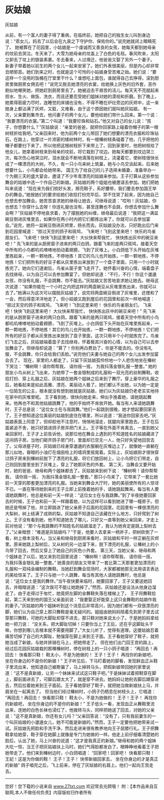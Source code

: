 # 灰姑娘

灰姑娘 

从前，有一个富人的妻子得了重病，在临终前，她把自己的独生女儿叫到身边说：“乖女儿，妈去了以后会在九泉之下守护你、保佑你的。”说完她就闭上眼睛死了。 
她被葬在了花园里，小姑娘是一个虔诚而又善良的女孩，她每天都到她母亲的坟前去哭泣。冬天来了，大雪为她母亲的坟盖上了白色的毛毯。春风吹来，太阳又卸去了坟上的银装素裹。冬去春来，人过境迁，他爸爸又娶了另外一个妻子。 
新妻子带着她以前生的两个女儿一起来安家了。她们外表很美丽，但是内心却非常丑陋邪恶。她们到来之时，也就是这个可怜的小姑娘身受苦难之始。她们说：“要这样一个没用的饭桶在厅堂里干什么？谁想吃上面包，谁就得自己去挣得，滚到厨房里做厨房女佣去吧！”说完又脱去她漂亮的衣裳，给她换上灰色的旧外套，恶作剧似地嘲笑她，把她赶到厨房里去了。她被迫去干艰苦的活儿。每天天不亮就起来担水、生火、做饭、洗衣，而且还要忍受她们姐妹对她的漠视和折磨。到了晚上，她累得筋疲力尽时，连睡觉的床铺也没有，不得不睡在炉灶旁边的灰烬中，这一来她身上都沾满了灰烬，又脏，又难看，由于这个原因她们就叫她灰姑娘。 
有一次，父亲要到集市去，他问妻子的两个女儿，要他给她们带什么回来。第一个说： 
“我要漂亮的衣裳。”第二个叫道：“我要珍珠和钻石。”他又对自己的女儿说：“孩子，你想要什么？”灰姑娘说：“亲爱的爸爸，就把你回家路上碰着你帽子的第一根树枝折给我吧。”父亲回来时，他为前两个女儿带回了她们想要的漂亮衣服和珍珠钻石。在路上，他穿过一片浓密的矮树林时，有一根榛树枝条碰着了他，几乎把他的帽子都要扫下来了，所以他把这根树枝折下来带上了。回到家里时，他把树枝给了他女儿，她拿着树枝来到母亲的坟前，将它栽到了坟边。她每天都要到坟边哭三次，每次伤心地哭泣时，泪水就会不断地滴落在树枝上，浇灌着它，使树枝很快长成了一棵漂亮的大树。不久，有一只小鸟来树上筑巢，她与小鸟交谈起来。后来她想要什么，小鸟都会给她带来。 
国王为了给自己的儿子选择未婚妻，准备举办一个为期三天的盛大宴会，邀请了不少年青漂亮的姑娘来参加。王子打算从这些参加舞会的姑娘中选一个作自己的新娘。灰姑娘的两个姐姐也被邀请去参加。她们把她叫来说道：“现在来为我们梳好头发，擦亮鞋子，系好腰带，我们要去参加国王举办的舞会。”她按她们的要求给她们收拾打扮完毕后，禁不住哭了起来，因为她自己也想去参加舞会。她苦苦哀求她的继母让她去，可继母说道：“哎哟！灰姑娘，你也想去？你穿什么去呀！你连礼服也没有，甚至连舞也不会跳，你想去参加什么舞会啊？”灰姑娘不停地哀求着，为了摆脱她的纠缠，继母最后说道：“我把这一满盆碗豆倒进灰堆里去，如果你在两小时内把它们都拣出来了，你就可以去参加宴会。”说完，她将一盆碗豆倒进灰烬里，扬长而去。灰姑娘没办法，只好跑出后门来到花园里喊道： 
“掠过天空的鸽子和斑鸠， 
飞来吧！飞到这里来吧！ 
快乐的鸟雀朋友们， 
飞来吧！快快飞到这里来吧！ 
大伙快来帮我忙， 
快快拣出灰中的碗豆来吧！” 
先飞来的是从厨房窗子进来的两只白鸽，跟着飞来的是两只斑鸠，接着天空中所有的小鸟都叽叽喳喳地拍动着翅膀，飞到了灰堆上。小白鸽低下头开始在灰堆里拣起来，一颗一颗地拣，不停地拣！其它的鸟儿也开始拣，一颗一颗地拣，不停地拣！它们把所有的好豆子都从灰里拣出来放到了一个盘子里面，只用一个小时就拣完了。她向它们道谢后，鸟雀从窗子里飞走开了。她怀着兴奋的心情，端着盘子去找继母，以为自己可以去参加舞宴了。但她却说道：“不行，不行！你这个邋遢女孩，你没有礼服，不会跳舞，你不能去。”灰姑娘又苦苦地哀求她让她去。继母这次说道：“如果你能在一个小时之内把这样的两盘碗豆从灰堆里拣出来，你就可以去了。”她满以为这次可以摆脱灰姑娘了，说完将两盘碗豆倒进了灰堆里，还搅和了一会，然后得意洋洋地走了。但小姑娘又跑到屋后的花园里和前次一样地喊道： 
“掠过天空的鸽子和斑鸠， 
飞来吧！飞到这里来吧！ 
快乐的鸟雀朋友们， 
飞来吧！快快飞到这里来吧！ 
大伙快来帮我忙， 
快快拣出灰中的碗豆来吧！” 
先飞来的是从厨房窗子进来的两只白鸽，跟着飞来的是两只斑鸠，接着天空中所有的小鸟都叽叽喳喳地拍动着翅膀，飞到了灰堆上。小白鸽低下头开始在灰堆里拣起来，一颗一颗地拣，不停地拣！其它的鸟儿也开始拣，一颗一颗地拣，不停地拣！它们把所有的好豆子都从灰里拣出来放到了盘子里面，这次只用半个小时就拣完了。鸟雀们飞去之后，灰姑娘端着盘子去找继母，怀着极其兴奋的心情，以为自己可以去参加舞会了。但继母却说道：“算了！你别再白费劲了，你是不能去的。你没有礼服，不会跳舞，你只会给我们丢脸。”说完他们夫妻与她自己的两个女儿出发参加宴会去了。 
现在，家里的人都走了，只留下灰姑娘孤伶伶地一个人悲伤地坐在榛树下哭泣： 
“榛树啊！请你帮帮我， 
请你摇一摇， 
为我抖落金银礼服一整套。” 
她的朋友小鸟从树上飞出来，为她带了一套金银制成的礼服和一双光亮的丝制舞鞋。收拾打扮、穿上礼服之后，灰姑娘在她两个姐妹之后来到了舞厅。穿上豪华的礼服之后，她看起来是如此高雅、漂亮、美丽动人极了。她们都认不出她，以为她一定是一位陌生的公主，根本就没有想到她就是灰姑娘，她们以为灰姑娘仍老老实实地待在家中的灰堆里呢。 
王子看到她，很快向她走来，伸出手挽着她，请她跳起舞来。他再也不和其他姑娘跳舞了，他的手始终不肯放开她。每当有人来请她跳舞时，王子总是说：“这位女士在与我跳舞。”他们一起跳到很晚，她才想起要回家去了。王子想知道这位美丽的姑娘到底住在哪里，所以说道：“我送你回家去吧。”灰姑娘表面上同意了，但却趁他不注意时，悄悄地溜走，拔腿向家里跑去。王子在后面紧追不舍，她只好跳进鸽子房并把门关上。王子等在外面不肯离去，一直到她父亲回家时，王子才上前告诉他，说那位他在舞会上遇到的不知道姓名的姑娘藏进了这间鸽子房。当他们砸开鸽子房门时，里面却已空无一人，他只好失望地回宫去了。父母进屋子时，灰姑娘已经身穿邋遢的衣服躺在灰堆边上了，就像她一直躺在那儿似地，昏暗的小油灯在烟囱柱上的墙洞里摇晃着。实际上，灰姑娘刚才很快穿过鸽子房来到榛树前脱下了漂亮的礼服，将它们放回树上，让小鸟把它们带走，自己则回到屋里坐到了灰堆上，穿上了她那灰色的外套。 
第二天，当舞会又要开始时，她的爸爸、继母和两个姐妹都去了。灰姑娘来到树下说： 
“榛树啊！请你帮帮我， 
请你摇一摇， 
为我抖落金银礼服一整套。” 
那只小鸟来了，它带来了一套比她前一天穿的那套更加漂亮的礼服。当她来到舞会大厅时，她的美丽使所有的人惊讶不已。一直在等待她到来的王子立即上前挽着她的手，请她跳起舞来。每当有人要请她跳舞时，他总是和前一天一样说：“这位女士在与我跳舞。”到了半夜她要回家去的时候，王子也和前一天一样跟着她，以为这样可以看到她进了哪一幢房子。但她还是甩掉了他，并立即跳进了她父亲房子后面的花园里。花园里有一棵很漂亮的大梨树，树上结满了成熟的梨。灰姑娘不知道自己该藏在什么地方，只好爬到了树上。王子没有看到她，他不知道她去了哪儿，只好又一直等到她父亲回来，才走上前对他说：“那个与我跳舞的不知姓名的姑娘溜走了，我认为她肯定是跳上梨树去了。”父亲暗想：“难道是灰姑娘吗？”于是，他要人去拿来一柄斧子，把树砍倒了一看，树上根本没有人。当父亲和继母到厨房来看时，灰姑娘和平时一样正躺在灰烬里。原来她跳上梨树后，又从树的另一边溜下来，脱下漂亮的礼服，让榛树上的小鸟带了回去，然后又穿上了她自己的灰色小外套。 
第三天，当她父亲、继母和两个姐妹走了以后，她又来到花园里说道： 
“榛树啊！请你帮帮我， 
请你摇一摇， 
为我抖落金银礼服一整套。” 
她善良的朋友又带来了一套比第二天那套更加漂亮的礼服和一双纯金编制的舞鞋。当她赶到舞会现场时，大家都被她那无法用语言表达的美给惊呆了。王子只与她一个人跳舞，每当有其他人请她跳舞时，他总是说：“这位女士是我的舞伴。”当午夜快要来临时，她要回家了，王子又要送她回去，并暗暗说道：“这次我可不能让她跑掉了。”然而，灰姑娘还是设法从他身边溜走了。由于走得过于匆忙，她竟把左脚的金舞鞋失落在楼梯上了。 
王子将舞鞋拾起，第二天来到他的国王父亲面前说：“我要娶正好能穿上这只金舞鞋的姑娘作我的妻子。”灰姑娘的两个姐妹听到这个消息后非常高兴，因为她们都有一双很漂亮的脚，她们认为自己穿上那只舞鞋是毫无疑问的。姐姐由她妈妈陪着先到房子里去试穿那只舞鞋，可她的大脚趾却穿不进去，那只鞋对她来说太小了。于是她妈妈拿给她一把刀说： 
“没关系，把大脚趾切掉！只要你当上了王后，还在乎这脚趾头干嘛，你想到哪儿去根本就不需要用脚了。”大女儿听了，觉得有道理，这傻姑娘忍着痛苦切掉了自己的大脚趾，勉强穿在脚上来到王子面。王子看她穿好了鞋子，就把她当成了新娘，与她并排骑在马上，把她带走了。 
但在他们出门回王宫的路上，经过后花园灰姑娘栽的那棵榛树时，停在树枝上的一只小鸽子唱道： 
“再回去！再回去！ 
快看那只鞋！ 
鞋太小，不是为她做的！ 
王子！王子！ 
再找你的新娘吧， 
坐在你身边的不是你的新娘！” 
王子听见后，下马盯着她的脚看，发现鲜血正从鞋子里流出来，他知道自己被欺骗了，马上掉转马头，把假新娘带回她的家里说道：“这不是真新娘，让另一个妹妹来试试这只鞋子吧。”于是妹妹试着把鞋穿在脚上，脚前面进去了，可脚后跟太大了，就是穿不进去。她妈妈让她削去脚后跟穿进去，然后拉着她来到王子面前。王子看她穿好了鞋子，就把她当做新娘扶上马，并肩坐在一起离去了。 
但当他们经过榛树时，小鸽子仍栖息在树枝头上，它唱道： 
“再回去！再回去！ 
快看那只鞋！ 
鞋太小，不是为她做的！ 
王子！王子！ 
再找你的新娘吧， 
坐在你身边的不是你的新娘！” 
王子低头一看，发现血正从舞鞋里流出来，连她的白色长袜也浸红了，他拨转马头，同样把她送了回去，对她的父亲说：”这不是真新娘，你还有女儿吗？“父亲回答说：“没有了，只有我前妻生的一个叫灰姑娘的小邋遢女儿，她不可能是新娘的。”然而，王子一定要他把她带来试一试。灰姑娘先把脸和手洗干净，然后走进来很有教养地向王子屈膝行礼。王子把舞鞋拿给她穿，鞋子穿在她脚上就像是专门为她做的一样。他走上前仔细看清楚她的脸后，认出了她，马上兴奋的说道：“这才是我真正的新娘。”继母和她的两个姐妹大吃一惊，当王子把灰姑娘扶上马时，她们气得脸都发白了，眼睁睁地看着王子把她带走了。他们来到榛树边时，小白鸽唱道： 
“回家吧！回家吧！ 
快看那只鞋！ 
王妃！这是为你做的鞋！ 
王子！王子！ 
快带新娘回家去， 
坐在你身边的才是真正的新娘” 
鸽子唱完之后，飞上前来，停在了灰姑娘的右肩上。他们一起向王宫走去。 

                  
--------------------
您好！您下载的小说来自 www.27txt.com 欢迎常去光顾哦！
附：【本作品来自互联网,本人不做任何负责】内容版权归作者所有